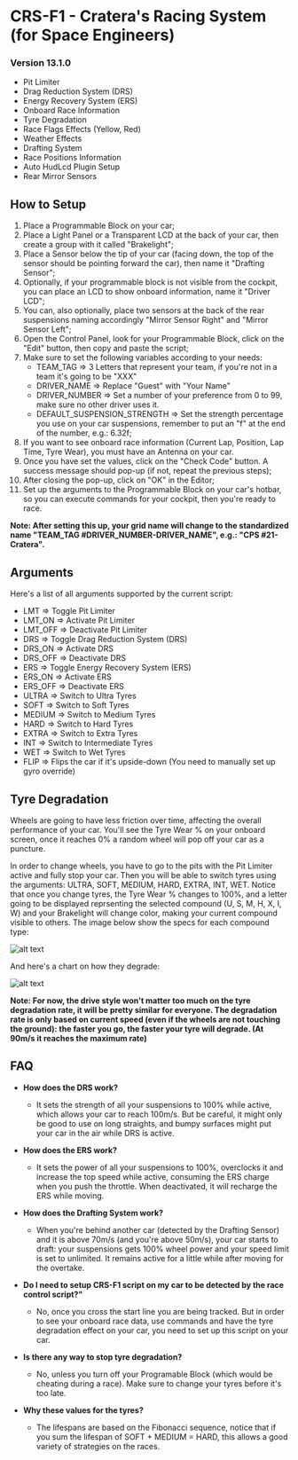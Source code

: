 # CRS-F1 - Cratera's Racing System (for Space Engineers)

### Version 13.1.0
- Pit Limiter
- Drag Reduction System (DRS)
- Energy Recovery System (ERS)
- Onboard Race Information
- Tyre Degradation
- Race Flags Effects (Yellow, Red)
- Weather Effects
- Drafting System
- Race Positions Information
- Auto HudLcd Plugin Setup
- Rear Mirror Sensors

## How to Setup
1. Place a Programmable Block on your car;
2. Place a Light Panel or a Transparent LCD at the back of your car, then create a group with it called "Brakelight";
3. Place a Sensor below the tip of your car (facing down, the top of the sensor should be pointing forward the car), then name it "Drafting Sensor";
4. Optionally, if your programmable block is not visible from the cockpit, you can place an LCD to show onboard information, name it "Driver LCD";
5. You can, also optionally, place two sensors at the back of the rear suspensions naming accordingly "Mirror Sensor Right" and "Mirror Sensor Left";
6. Open the Control Panel, look for your Programmable Block, click on the "Edit" button, then copy and paste the script;
7. Make sure to set the following variables according to your needs:
   - TEAM_TAG => 3 Letters that represent your team, if you're not in a team it's going to be "XXX"
   - DRIVER_NAME => Replace "Guest" with "Your Name"
   - DRIVER_NUMBER => Set a number of your preference from 0 to 99, make sure no other driver uses it.
   - DEFAULT_SUSPENSION_STRENGTH => Set the strength percentage you use on your car suspensions, remember to put an "f" at the end of the number, e.g.: 6.32f;
8. If you want to see onboard race information (Current Lap, Position, Lap Time, Tyre Wear), you must have an Antenna on your car. 
9. Once you have set the values, click on the "Check Code" button. A success message should pop-up (if not, repeat the previous steps);
10. After closing the pop-up, click on "OK" in the Editor;
11. Set up the arguments to the Programmable Block on your car's hotbar, so you can execute commands for your cockpit, then you're ready to race.

**Note: After setting this up, your grid name will change to the standardized name "TEAM_TAG #DRIVER_NUMBER-DRIVER_NAME", e.g.: "CPS #21-Cratera".**

## Arguments
Here's a list of all arguments supported by the current script:
- LMT     => Toggle Pit Limiter
- LMT_ON  => Activate Pit Limiter
- LMT_OFF => Deactivate Pit Limiter
- DRS     => Toggle Drag Reduction System (DRS)
- DRS_ON  => Activate DRS
- DRS_OFF => Deactivate DRS
- ERS     => Toggle Energy Recovery System (ERS)
- ERS_ON  => Activate ERS
- ERS_OFF => Deactivate ERS
- ULTRA   => Switch to Ultra Tyres
- SOFT    => Switch to Soft Tyres
- MEDIUM  => Switch to Medium Tyres
- HARD    => Switch to Hard Tyres
- EXTRA   => Switch to Extra Tyres
- INT     => Switch to Intermediate Tyres
- WET     => Switch to Wet Tyres
- FLIP    => Flips the car if it's upside-down (You need to manually set up gyro override)

## Tyre Degradation
Wheels are going to have less friction over time, affecting the overall performance of your car. You'll see the Tyre Wear % on your onboard screen, once it reaches 0% a random wheel will pop off your car as a puncture.

In order to change wheels, you have to go to the pits with the Pit Limiter active and fully stop your car. Then you will be able to switch tyres using the arguments: ULTRA, SOFT, MEDIUM, HARD, EXTRA, INT, WET. Notice that once you change tyres, the Tyre Wear % changes to 100%, and a letter going to be displayed reprsenting the selected compound (U, S, M, H, X, I, W) and your Brakelight will change color, making your current compound visible to others. The image below show the specs for each compound type:

![alt text](https://i.imgur.com/VcXzB4R.png)

And here's a chart on how they degrade:

![alt text](https://i.imgur.com/uoOb3gc.png)

**Note: For now, the drive style won't matter too much on the tyre degradation rate, it will be pretty similar for everyone. The degradation rate is only based on current speed (even if the wheels are not touching the ground): the faster you go, the faster your tyre will degrade. (At 90m/s it reaches the maximum rate)**

## FAQ
- **How does the DRS work?**
  - It sets the strength of all your suspensions to 100% while active, which allows your car to reach 100m/s. But be careful, it might only be good to use on long straights, and bumpy surfaces might put your car in the air while DRS is active.
  
- **How does the ERS work?**
  - It sets the power of all your suspensions to 100%, overclocks it and increase the top speed while active, consuming the ERS charge when you push the throttle. When deactivated, it will recharge the ERS while moving.
  
- **How does the Drafting System work?**
  - When you're behind another car (detected by the Drafting Sensor) and it is above 70m/s (and you're above 50m/s), your car starts to draft: your suspensions gets 100% wheel power and your speed limit is set to unlimited. It remains active for a little while after moving for the overtake.
  
- **Do I need to setup CRS-F1 script on my car to be detected by the race control script?"**
  - No, once you cross the start line you are being tracked. But in order to see your onboard race data, use commands and have the tyre degradation effect on your car, you need to set up this script on your car.
  
- **Is there any way to stop tyre degradation?**
  - No, unless you turn off your Programable Block (which would be cheating during a race). Make sure to change your tyres before it's too late.

- **Why these values for the tyres?**
  - The lifespans are based on the Fibonacci sequence, notice that if you sum the lifespan of SOFT + MEDIUM = HARD, this allows a good variety of strategies on the races.
